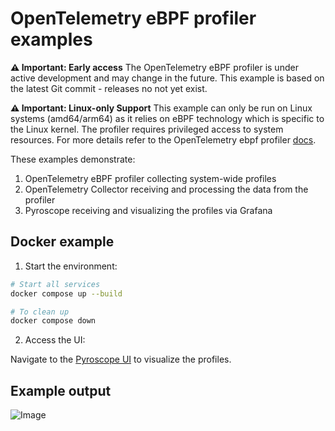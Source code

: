 # OpenTelemetry eBPF profiler examples

**⚠️ Important: Early access**
The OpenTelemetry eBPF profiler is under active development and may change in the future.
This example is based on the latest Git commit - releases no not yet exist.

**⚠️ Important: Linux-only Support**
This example can only be run on Linux systems (amd64/arm64) as it relies on eBPF technology which is
specific to the Linux kernel. 
The profiler requires privileged access to system resources.
For more details refer to the OpenTelemetry ebpf profiler
[docs](https://github.com/open-telemetry/opentelemetry-ebpf-profiler).

These examples demonstrate:

1. OpenTelemetry eBPF profiler collecting system-wide profiles
2. OpenTelemetry Collector receiving and processing the data from the profiler
3. Pyroscope receiving and visualizing the profiles via Grafana

## Docker example

1. Start the environment:

```bash
# Start all services
docker compose up --build

# To clean up
docker compose down
```

2. Access the UI:

Navigate to the [Pyroscope UI](http://localhost:3000/a/grafana-pyroscope-app/explore?searchText=&panelType=time-series&layout=grid&hideNoData=off&explorationType=flame-graph&var-serviceName=unknown&var-profileMetricId=process_cpu:cpu:nanoseconds:cpu:nanoseconds&var-spanSelector=undefined&var-dataSource=pyroscope&var-filters=&var-filtersBaseline=&var-filtersComparison=&var-groupBy=all&maxNodes=16384) to visualize the profiles.

## Example output

![Image](https://github.com/user-attachments/assets/15ff58d4-218a-43dd-9835-df12e13ced3f)
